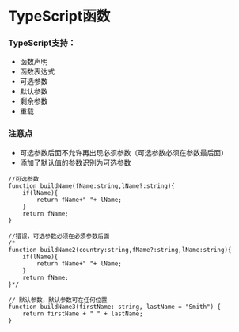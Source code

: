 # TypeScript函数

### TypeScript支持：

- 函数声明
- 函数表达式
- 可选参数
- 默认参数
- 剩余参数
- 重载

### 注意点
- 可选参数后面不允许再出现必须参数（可选参数必须在参数最后面）
- 添加了默认值的参数识别为可选参数

```
//可选参数
function buildName(fName:string,lName?:string){
    if(lName){
        return fName+" "+ lName;
    }
    return fName;
}

//错误，可选参数必须在必须参数后面
/*
function buildName2(country:string,fName?:string,lName:string){
    if(lName){
        return fName+" "+ lName;
    }
    return fName;
}*/

// 默认参数，默认参数可在任何位置
function buildName3(firstName: string, lastName = "Smith") {
    return firstName + " " + lastName;
}
```


